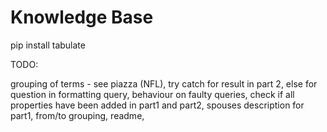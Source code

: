 Knowledge Base
==============

pip install tabulate

TODO:

grouping of terms - see piazza (NFL),
try catch for result in part 2, else for question in formatting query,
behaviour on faulty queries,
check if all properties have been added in part1 and part2,
spouses description for part1,
from/to grouping,
readme,



